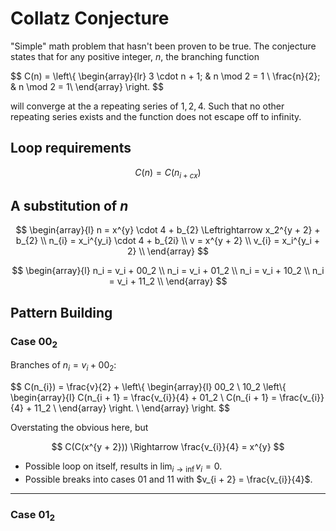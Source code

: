 # Collatz Conjecture

"Simple" math problem that hasn't been proven to be true. The conjecture states that for any positive integer, $n$, the branching function 

$$
C(n) = 
  \left\\{ 
    \begin{array}{lr}
      3 \cdot n + 1; & n \mod 2 = 1 \\
      \frac{n}{2}; & n \mod 2 = 1\\ 
    \end{array}
  \right\.
$$

will converge at the a repeating series of $1, 2, 4$. Such that no other repeating series exists and the function does not escape off to infinity.

## Loop requirements

$$C(n) = C(n_{i+cx})$$

## A substitution of $n$

$$
\begin{array}{l}
  n = x^{y} \cdot 4 + b_{2} \Leftrightarrow x_2^{y + 2} + b_{2} \\
  n_{i} = x_i^{y_i} \cdot 4 + b_{2i} \\
  v = x^{y + 2} \\
  v_{i} = x_i^{y_i + 2} \\
\end{array}
$$

$$
\begin{array}{l}
  n_i = v_i + 00_2 \\
  n_i = v_i + 01_2 \\
  n_i = v_i + 10_2 \\
  n_i = v_i + 11_2 \\
\end{array}
$$

## Pattern Building

### Case $00_2$

Branches of $n_{i} = v_{i} + 00_2$: 

$$
C(n_{i}) = \frac{v}{2} + 
  \left\\{
    \begin{array}{l}
      00_2 \\
      10_2 
        \left\\{
          \begin{array}{l}
            C(n_{i + 1} = \frac{v_{i}}{4} + 01_2 \\
            C(n_{i + 1} = \frac{v_{i}}{4} + 11_2 \\
          \end{array}
        \right\.
      \\
    \end{array}
  \right\.
$$

Overstating the obvious here, but

$$
C(C(x^{y + 2})) \Rightarrow \frac{v_{i}}{4} = x^{y}
$$

- Possible loop on itself, results in $\lim_{i\rightarrow\inf}v_i=0$.
- Possible breaks into cases $01$ and $11$ with $v_{i + 2} = \frac{v_{i}}{4}$.

----

### Case $01_2$

